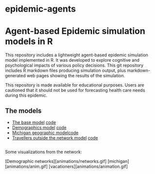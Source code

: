 # epidemic-agents

Agent-based Epidemic simulation models in R
======

This repository includes a lightweight agent-based epidemic simulation model implemented in R. It was developed to explore cognitive and psychological impacts of various policy decisions.  This git repository includes R markdown files producing simulation output, plus markdown-generated web pages showing the results of the simulation.

This repository is made available for educational purposes. Users are cautioned that it should not be used for forecasting health care needs during this epidemic.

## The models

* [The base model](web/epidemic-model-base.html) [code](https://github.com/stmueller/epidemic-agents/blob/master/models/epidemic-model-base.Rmd)
* [Demographics model](web/epidemic-demographics.html) [code](https://github.com/stmueller/epidemic-agents/blob/master/models/epidemic-demographics.Rmd)
* [Michigan geographic model](web/epidemic-michigan.html)[code](https://github.com/stmueller/epidemic-agents/blob/master/models/epidemic-michigan.Rmd)
* [Travellers outside the network model](web/epidemic-model-travellers.html) [code](https://github.com/stmueller/epidemic-agents/blob/master/models/epidemic-model-travellers.Rmd)

##


Some visualizations from the network:

[Demographic networks][animations/networks.gif]
[michigan][animations/anim.gif]
[vacationers][animations/animation.gif]
